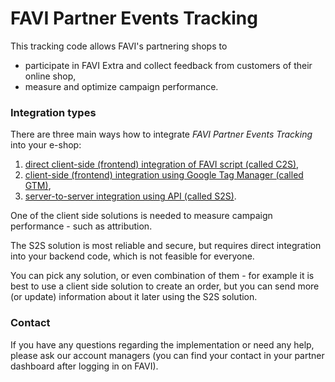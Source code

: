 # FAVI Partner Events Tracking

This tracking code allows FAVI's partnering shops to

* participate in FAVI Extra and collect feedback from customers of their online shop,
* measure and optimize campaign performance.

### Integration types

There are three main ways how to integrate *FAVI Partner Events Tracking* into your e-shop:

1. [direct client-side (frontend) integration of FAVI script (called C2S)](doc/implementation-guide/client-direct.md),
2. [client-side (frontend) integration using Google Tag Manager (called GTM)](doc/implementation-guide/client-gtm.md),
3. [server-to-server integration using API (called S2S)](doc/implementation-guide/server-to-server.md).

One of the client side solutions is needed to measure campaign performance - such as attribution.

The S2S solution is most reliable and secure, but requires direct integration into your backend code, which is not feasible for everyone.

You can pick any solution, or even combination of them - for example it is best to use a client side solution to create an order, but you can send more (or update) information about it later using the S2S solution.

### Contact

If you have any questions regarding the implementation or need any help, please ask our account managers (you can find your contact in your partner dashboard after logging in on FAVI).
